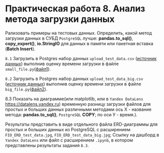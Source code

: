 # Практическая работа 8. Анализ метода загрузки данных

Рализовать примеры на тестовых данных.
Определить, какой метод загрузки данных в СУБД `PostgreSQL` лучше: **pandas.to_sql()**, **copy_expert()**, **io.StringIO** для данных в памяти или пакетная вставка (**Batch Insert**).

`8.1` Загрузить в Postgres набор данных `upload_test_data.csv` ([источник данных](https://github.com/BosenkoTM/SQL-for-Begginer-Data-Analytics/blob/main/practice/pr-5-2-upload-data-from-pandas-to-sql-main/upload_test_data.csv)) выполнив оценку времени загрузки в файле `small_file.py`([файл1](https://github.com/BosenkoTM/SQL-for-Begginer-Data-Analytics/blob/main/practice/pr-5-2-upload-data-from-pandas-to-sql-main/upload_test_data_big.csv)).
  
`8.2` Загрузить в Postgres набор данных `upload_test_data_big.csv` ([источник данных](https://github.com/BosenkoTM/SQL-for-Begginer-Data-Analytics/blob/main/practice/pr-5-2-upload-data-from-pandas-to-sql-main/upload_test_data_big.csv)) выполнив оценку времени загрузки в файле `big_file.py`([файл2](https://github.com/BosenkoTM/SQL-for-Begginer-Data-Analytics/blob/main/practice/pr-5-2-upload-data-from-pandas-to-sql-main/big_file.py)).

8.3 Показать на диаграмме(или matplotlib, или в `Yandex DataLens` https://datalens.yandex.ru) временную разницу загрузки файлов для простых и больших данных различными методами ось Х - название метода: **pandas.to_sql()**,  `PostgreSQL` **COPY**; по оси У - время.).

Результаты представить в виде отдельного файла ERD-диаграммы для простых и больших данных из PostgreSQL с расширением `FIO_ERD_test_data.jpg`, `FIO_ERD_test_data_big.jpg`;
Ссылку на дашборд в `Yandex DataLens` или файл с расширением `.ipynb`, в котором представлены результаты задания `8.3`.
